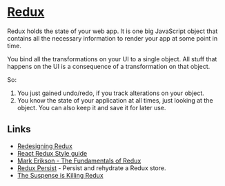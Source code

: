 # [Redux](https://redux.js.org)

Redux holds the state of your web app. It is one big JavaScript object that contains all the necessary information to render your app at some point in time.

You bind all the transformations on your UI to a single object. All stuff that happens on the UI is a consequence of a transformation on that object.

So:

1. You just gained undo/redo, if you track alterations on your object.
2. You know the state of your application at all times, just looking at the object. You can also keep it and save it for later use.

## Links

- [Redesigning Redux](https://hackernoon.com/redesigning-redux-b2baee8b8a38)
- [React Redux Style guide](https://github.com/iraycd/React-Redux-Styleguide#readme)
- [Mark Erikson - The Fundamentals of Redux](https://www.youtube.com/watch?v=ewelU8WHXQ4&index=7&list=PLRvKvw42Rc7OWK5s-YGGFSmByDzzgC0HP)
- [Redux Persist](https://github.com/rt2zz/redux-persist#readme) - Persist and rehydrate a Redux store.
- [The Suspense is Killing Redux](https://medium.com/@ryanflorence/the-suspense-is-killing-redux-e888f9692430)
